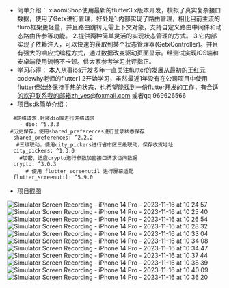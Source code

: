 - 简单介绍：
xiaomiShop使用最新的flutter3.x版本开发，模拟了真实复杂接口数据，使用了Getx进行管理，好处是1.内部实现了路由管理，相比目前主流的fluro框架更轻量，并且路由跳转无需上下文对象，支持自定义路由中间件和动态路由传参等功能。 2.提供两种简单灵活的实现状态管理的方式。 3.它内部实现了依赖注入，可以快速的获取到某个状态管理器(GetxController)。并且有强大的响应式编程方式，通过数据改变驱动页面显示。经测试实现iOS端和安卓端使用流畅不卡顿。供大家参考学习批评指正。
- 学习心得：
本人从事ios开发多年一直关注flutter的发展从最初的王红元codewhy老师的flutter1.2开始学习，虽然最近1年没有在公司项目中使用flutter但始终保持手热的状态，也希望能找到一份flutter开发的工作，有合适的欢迎联系我的邮箱zh_yes@foxmail.com 或者qq 969626566
- 项目sdk简单介绍：
```
  #网络请求,封装dio库进行网络请求
    - dio: ^5.3.3
 #历史保存，使用shared_preferences进行登录状态保存
  shared_preferences: ^2.2.2
   #三级联动，使用city_pickers进行省市区三级联动，保存收货地址
  city_pickers: ^1.3.0
    #加密，适应crypto进行参数加密接口请求访问数据
  crypto: ^3.0.3
      # 使用 flutter_screenutil 进行屏幕适配
  flutter_screenutil: ^5.9.0
```
- 项目截图
  

![Simulator Screen Recording - iPhone 14 Pro - 2023-11-16 at 10 24 57](https://github.com/zhYes/xiaomiShop/assets/19343447/d8207d07-4713-45bd-995d-8ba98a9d40c2)
![Simulator Screen Recording - iPhone 14 Pro - 2023-11-16 at 10 25 40](https://github.com/zhYes/xiaomiShop/assets/19343447/6fc6fb79-b5fa-420a-ad9e-53b6d84ccddb)
![Simulator Screen Recording - iPhone 14 Pro - 2023-11-16 at 10 26 54](https://github.com/zhYes/xiaomiShop/assets/19343447/1e07a241-0542-4569-ae9a-cdb67b705d63)
![Simulator Screen Recording - iPhone 14 Pro - 2023-11-16 at 10 28 32](https://github.com/zhYes/xiaomiShop/assets/19343447/f944564b-5e9e-4f53-9cf8-46eb3babbd7d)
![Simulator Screen Recording - iPhone 14 Pro - 2023-11-16 at 10 33 04](https://github.com/zhYes/xiaomiShop/assets/19343447/d0f6097e-bf06-4251-9f34-039deed4f96a)
![Simulator Screen Recording - iPhone 14 Pro - 2023-11-16 at 10 34 08](https://github.com/zhYes/xiaomiShop/assets/19343447/7080e5b2-0614-4580-a00d-63662ea0359f)
![Simulator Screen Recording - iPhone 14 Pro - 2023-11-16 at 10 34 47](https://github.com/zhYes/xiaomiShop/assets/19343447/3571a007-96e4-41a2-a781-6fa023dc4433)
![Simulator Screen Recording - iPhone 14 Pro - 2023-11-16 at 10 37 44](https://github.com/zhYes/xiaomiShop/assets/19343447/182b6f65-fb39-419a-ac6a-4562c50cf82e)
![Simulator Screen Recording - iPhone 14 Pro - 2023-11-16 at 10 38 39](https://github.com/zhYes/xiaomiShop/assets/19343447/0a50840d-7955-42a1-afe2-8f5e4cd43234)
![Simulator Screen Recording - iPhone 14 Pro - 2023-11-16 at 10 40 09](https://github.com/zhYes/xiaomiShop/assets/19343447/bfad357d-f077-4f6d-80ba-dde2c768928b)
![Simulator Screen Recording - iPhone 14 Pro - 2023-11-16 at 10 36 20](https://github.com/zhYes/xiaomiShop/assets/19343447/8e0bbab1-89fe-4d06-8b25-a96dd5b7913f)
